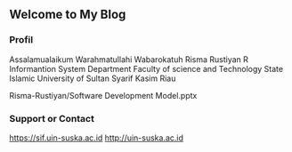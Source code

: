 ## Welcome to My Blog
### Profil
Assalamualaikum Warahmatullahi Wabarokatuh
Risma Rustiyan R
Informantion System Department
Faculty of science and Technology
State Islamic University of Sultan Syarif Kasim Riau

Risma-Rustiyan/Software Development Model.pptx

### Support or Contact

https://sif.uin-suska.ac.id
http://uin-suska.ac.id
